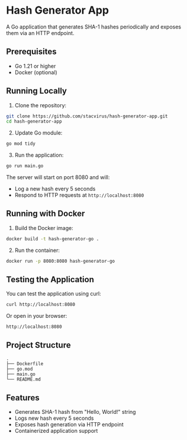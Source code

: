 # Hash Generator App

A Go application that generates SHA-1 hashes periodically and exposes them via an HTTP endpoint.

## Prerequisites

- Go 1.21 or higher
- Docker (optional)

## Running Locally

1. Clone the repository:
```bash
git clone https://github.com/stacvirus/hash-generator-app.git
cd hash-generator-app
```

2. Update Go module:
```bash
go mod tidy
```

3. Run the application:
```bash
go run main.go
```

The server will start on port 8080 and will:
- Log a new hash every 5 seconds
- Respond to HTTP requests at `http://localhost:8080`

## Running with Docker

1. Build the Docker image:
```bash
docker build -t hash-generator-go .
```

2. Run the container:
```bash
docker run -p 8080:8080 hash-generator-go
```

## Testing the Application

You can test the application using curl:
```bash
curl http://localhost:8080
```

Or open in your browser:
```
http://localhost:8080
```

## Project Structure

```
.
├── Dockerfile
├── go.mod
├── main.go
└── README.md
```

## Features

- Generates SHA-1 hash from "Hello, World!" string
- Logs new hash every 5 seconds
- Exposes hash generation via HTTP endpoint
- Containerized application support